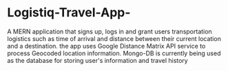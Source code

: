 # Logistiq-Travel-App-
A MERN application that signs up, logs in and grant users transportation logistics such as time of arrival and distance between their current location and a destination. the app uses Google Distance Matrix API service to process Geocoded location information. Mongo-DB is currently being used as the database for storing user's information and travel history
